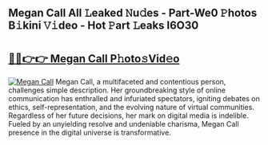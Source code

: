 ## Megan Call All 𝙻eaked 𝙽u𝚍es - Part-We0 𝙿hotos B𝚒kini 𝚅𝚒deo - Hot 𝙿art 𝙻eaks I6O30

# <h2><a href="http://ld1w3d.urlbe.top/?page=Megan+Call">🔗🔗👉👉 Megan Call P𝚑oto𝚜Vid𝚎o</a></h2>

[![Megan Call](https://i.imgur.com/eBuTRDB.gif)](http://ld1w3d.urlbe.top/?page=Megan+Call)
Megan Call, a multifaceted and contentious person, challenges simple description. Her groundbreaking style of online communication has enthralled and infuriated spectators, igniting debates on ethics, self-representation, and the evolving nature of virtual communities. Regardless of her future decisions, her mark on digital media is indelible. Fueled by an unyielding resolve and undeniable charisma, Megan Call presence in the digital universe is transformative.
